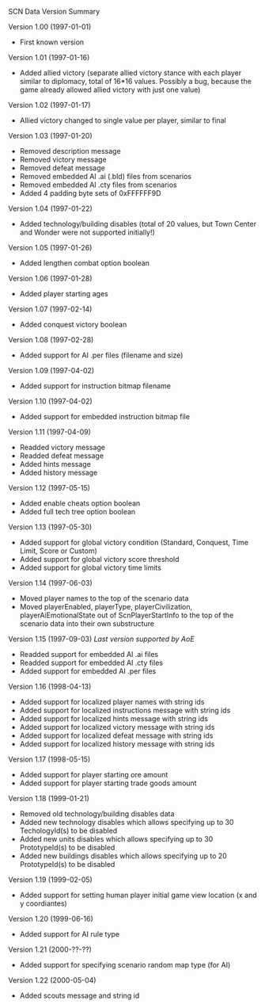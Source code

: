SCN Data Version Summary

Version 1.00 (1997-01-01)
- First known version

Version 1.01 (1997-01-16)
- Added allied victory (separate allied victory stance with each player similar to diplomacy, total of 16*16 values. Possibly a bug, because the game already allowed allied victory with just one value)

Version 1.02 (1997-01-17)
- Allied victory changed to single value per player, similar to final

Version 1.03 (1997-01-20)
- Removed description message
- Removed victory message
- Removed defeat message
- Removed embedded AI .ai (.bld) files from scenarios
- Removed embedded AI .cty files from scenarios
- Added 4 padding byte sets of 0xFFFFFF9D 

Version 1.04 (1997-01-22)
- Added technology/building disables (total of 20 values, but Town Center and Wonder were not supported initially!)

Version 1.05 (1997-01-26)
- Added lengthen combat option boolean

Version 1.06 (1997-01-28)
- Added player starting ages

Version 1.07 (1997-02-14)
- Added conquest victory boolean

Version 1.08 (1997-02-28)
- Added support for AI .per files (filename and size)

Version 1.09 (1997-04-02)
- Added support for instruction bitmap filename

Version 1.10 (1997-04-02)
- Added support for embedded instruction bitmap file

Version 1.11 (1997-04-09)
- Readded victory message
- Readded defeat message
- Added hints message
- Added history message

Version 1.12 (1997-05-15)
- Added enable cheats option boolean
- Added full tech tree option boolean

Version 1.13 (1997-05-30)
- Added support for global victory condition (Standard, Conquest, Time Limit, Score or Custom)
- Added support for global victory score threshold
- Added support for global victory time limits

Version 1.14 (1997-06-03)
- Moved player names to the top of the scenario data
- Moved playerEnabled, playerType, playerCivilization, playerAiEmotionalState out of ScnPlayerStartInfo to the top of the scenario data into their own substructure

Version 1.15 (1997-09-03)
*Last version supported by AoE*
- Readded support for embedded AI .ai files
- Readded support for embedded AI .cty files
- Added support for embedded AI .per files

Version 1.16 (1998-04-13)
- Added support for localized player names with string ids
- Added support for localized instructions message with string ids
- Added support for localized hints message with string ids
- Added support for localized victory message with string ids
- Added support for localized defeat message with string ids
- Added support for localized history message with string ids

Version 1.17 (1998-05-15)
- Added support for player starting ore amount
- Added support for player starting trade goods amount

Version 1.18 (1999-01-21)
- Removed old technology/building disables data
- Added new technology disables which allows specifying up to 30 TechologyId(s) to be disabled
- Added new units disables which allows specifying up to 30 PrototypeId(s) to be disabled
- Added new buildings disables which allows specifying up to 20 PrototypeId(s) to be disabled

Version 1.19 (1999-02-05)
- Added support for setting human player initial game view location (x and y coordiantes)

Version 1.20 (1999-06-16)
- Added support for AI rule type

Version 1.21 (2000-??-??)
- Added support for specifying scenario random map type (for AI)

Version 1.22 (2000-05-04)
- Added scouts message and string id

